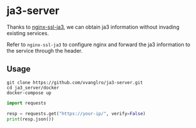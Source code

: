 # ja3-server

Thanks to [nginx-ssl-ja3](https://github.com/fooinha/nginx-ssl-ja3), we can obtain ja3 information without invading existing services.

Refer to `nginx-ssl-ja3` to configure nginx and forward the ja3 information to the service through the header.

## Usage
```shell
git clone https://github.com/vvanglro/ja3-server.git
cd ja3_server/docker
docker-compose up
```
```python
import requests

resp = requests.get("https://your-ip/", verify=False)
print(resp.json())
```
